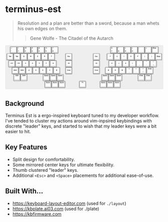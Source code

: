 # terminus-est

> Resolution and a plan are better than a sword, because a man whets his own edges on them.
> > Gene Wolfe - The Citadel of the Autarch

![layout](./layout/keyboard-layout.png)

## Background 
Terminus Est is a ergo-inspired keyboard tuned to my developer workflow.
I've tended to cluster my actions around vim-inpsired keybindings with discrete "leader" keys, and started to wish that my leader keys were a bit easier to hit.

## Key Features
- Split design for comfortability.
- Some mirrored center keys for ultimate flexibility.
- Thumb clustered "leader" keys.
- Additional `<Esc>` and `<Space>` placements for additional ease-of-use.

## Built With...
- https://keyboard-layout-editor.com (used for `./layout`)
- https://kbplate.ai03.com (used for ./plate)
- https://kbfirmware.com 
